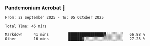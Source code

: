### Pandemonium Acrobat 🤸

<!--START_SECTION:waka-->

```all_time
From: 28 September 2025 - To: 05 October 2025

Total Time: 45 mins

Markdown     41 mins         ████████████████▓░░░░░░░░   66.88 %
Other        16 mins         ██████▓░░░░░░░░░░░░░░░░░░   27.23 %
```

<!--END_SECTION:waka-->
